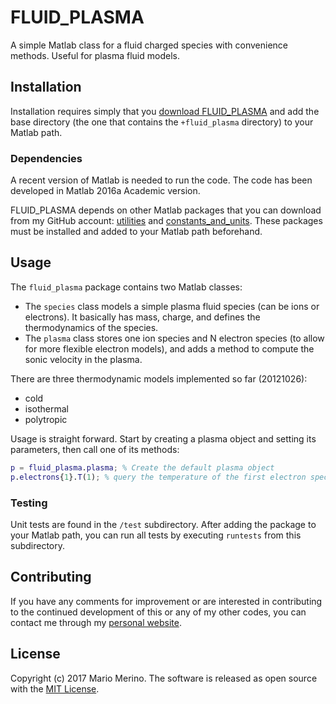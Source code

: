 FLUID_PLASMA
==============

A simple Matlab class for a fluid charged species with convenience methods. 
Useful for plasma fluid models.

## Installation

Installation requires simply that you 
[download FLUID_PLASMA](https://github.com/mariomerinomartinez/fluid_plasma/archive/master.zip) 
and add the base directory (the one that contains the `+fluid_plasma` 
directory) to your Matlab path.

### Dependencies

A recent version of Matlab is needed to run the code. 
The code has been developed in Matlab 2016a Academic version. 

FLUID_PLASMA 
depends on other Matlab packages that you can download from my GitHub
account:
[utilities](https://github.com/mariomerinomartinez/utilities)
and
[constants_and_units](https://github.com/mariomerinomartinez/constants_and_units).
These packages must be installed and added to your Matlab path beforehand.

## Usage
 
The `fluid_plasma` package contains two Matlab classes:

* The `species` class models a simple plasma fluid species (can be ions or
electrons). It basically has mass, charge, and defines the thermodynamics of
the species.
* The `plasma` class stores one ion species and N electron species (to allow 
for more flexible electron models), and adds a method to compute the sonic 
velocity in the plasma.

There are three thermodynamic models implemented so far (20121026):

* cold
* isothermal
* polytropic

Usage is straight forward. Start by creating a plasma object and setting its parameters, then call one of its methods:

```Matlab
p = fluid_plasma.plasma; % Create the default plasma object
p.electrons{1}.T(1); % query the temperature of the first electron species for electron density n=1
```

### Testing

Unit tests are found in the `/test` subdirectory. After adding the package to
your Matlab path, you can run all tests by executing `runtests` from this 
subdirectory.

## Contributing

If you have any comments for improvement or 
are interested in contributing to the continued 
development of this or any of my other codes, you can contact me 
through my [personal website](http://mariomerino.uc3m.es/).
  
## License

Copyright (c) 2017 Mario Merino. The software is released as open 
source with the [MIT License](LICENSE.md).